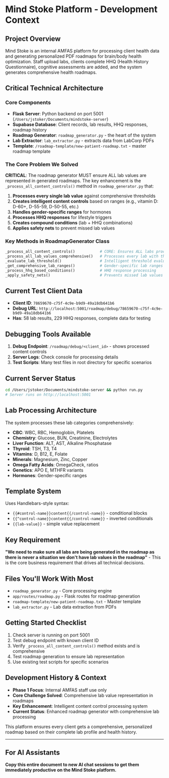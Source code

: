 # Mind Stoke Platform - Development Context

## Project Overview
Mind Stoke is an internal AMFAS platform for processing client health data and generating personalized PDF roadmaps for brain/body health optimization. Staff upload labs, clients complete HHQ (Health History Questionnaire), cognitive assessments are added, and the system generates comprehensive health roadmaps.

## Critical Technical Architecture

### Core Components
- **Flask Server**: Python backend on port 5001 (`/Users/jstoker/Documents/mindstoke-server`)
- **Supabase Database**: Client records, lab results, HHQ responses, roadmap history
- **Roadmap Generator**: `roadmap_generator.py` - the heart of the system
- **Lab Extractor**: `lab_extractor.py` - extracts data from LabCorp PDFs
- **Template**: `/roadmap-template/new-patient-roadmap.txt` - master roadmap template

### The Core Problem We Solved
**CRITICAL**: The roadmap generator MUST ensure ALL lab values are represented in generated roadmaps. The key enhancement is the `_process_all_content_controls()` method in `roadmap_generator.py` that:

1. **Processes every single lab value** against comprehensive thresholds
2. **Creates intelligent content controls** based on ranges (e.g., vitamin D: D-60+, D-55-59, D-50-55, etc.)  
3. **Handles gender-specific ranges** for hormones
4. **Processes HHQ responses** for lifestyle triggers
5. **Creates compound conditions** (lab + HHQ combinations)
6. **Applies safety nets** to prevent missed lab values

### Key Methods in RoadmapGenerator Class
```python
_process_all_content_controls()           # CORE: Ensures ALL labs processed
_process_all_lab_values_comprehensive()   # Processes every lab with thresholds
_evaluate_lab_threshold()                 # Intelligent threshold evaluation  
_get_comprehensive_lab_ranges()           # Gender-specific lab ranges
_process_hhq_based_conditions()           # HHQ response processing
_apply_safety_nets()                      # Prevents missed lab values
```

## Current Test Client Data
- **Client ID**: `78659670-c75f-4c9e-b9d9-49a18db641b6`
- **Debug URL**: `http://localhost:5001/roadmap/debug/78659670-c75f-4c9e-b9d9-49a18db641b6`
- **Has**: 58 lab results, 229 HHQ responses, complete data for testing

## Debugging Tools Available
1. **Debug Endpoint**: `/roadmap/debug/<client_id>` - shows processed content controls
2. **Server Logs**: Check console for processing details
3. **Test Scripts**: Many test files in root directory for specific scenarios

## Current Server Status
```bash
cd /Users/jstoker/Documents/mindstoke-server && python run.py
# Server runs on http://localhost:5001
```

## Lab Processing Architecture
The system processes these lab categories comprehensively:
- **CBC**: WBC, RBC, Hemoglobin, Platelets
- **Chemistry**: Glucose, BUN, Creatinine, Electrolytes  
- **Liver Function**: ALT, AST, Alkaline Phosphatase
- **Thyroid**: TSH, T3, T4
- **Vitamins**: D, B12, E, Folate
- **Minerals**: Magnesium, Zinc, Copper
- **Omega Fatty Acids**: OmegaCheck, ratios
- **Genetics**: APO E, MTHFR variants
- **Hormones**: Gender-specific ranges

## Template System
Uses Handlebars-style syntax:
- `{{#control-name}}content{{/control-name}}` - conditional blocks
- `{{^control-name}}content{{/control-name}}` - inverted conditionals  
- `{{lab-value}}` - simple value replacement

## Key Requirement
**"We need to make sure all labs are being generated in the roadmap as there is never a situation we don't have lab values in the roadmap"** - This is the core business requirement that drives all technical decisions.

## Files You'll Work With Most
- `roadmap_generator.py` - Core processing engine
- `app/routes/roadmap.py` - Flask routes for roadmap generation
- `roadmap-template/new-patient-roadmap.txt` - Master template
- `lab_extractor.py` - Lab data extraction from PDFs

## Getting Started Checklist
1. Check server is running on port 5001
2. Test debug endpoint with known client ID
3. Verify `_process_all_content_controls()` method exists and is comprehensive
4. Test roadmap generation to ensure lab representation
5. Use existing test scripts for specific scenarios

## Development History & Context
- **Phase 1 Focus**: Internal AMFAS staff use only
- **Core Challenge Solved**: Comprehensive lab value representation in roadmaps
- **Key Enhancement**: Intelligent content control processing system
- **Current Status**: Enhanced roadmap generator with comprehensive lab processing

This platform ensures every client gets a comprehensive, personalized roadmap based on their complete lab profile and health history.

---

## For AI Assistants
**Copy this entire document to new AI chat sessions to get them immediately productive on the Mind Stoke platform.** 